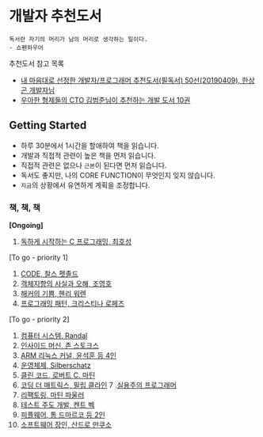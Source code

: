 # 개발자 추천도서

```
독서란 자기의 머리가 남의 머리로 생각하는 일이다.
- 쇼펜하우어
```

추천도서 참고 목록
- [내 마음대로 선정한 개발자/프로그래머 추천도서(필독서) 50선(20190409), 한상곤 개발자님](https://www.sangkon.com/good_books_for_dev_2018/)
- [우아한 형제들의 CTO 김범준님이 추천하는 개발 도서 10권](https://deepwelloper.tistory.com/90)

## Getting Started

- 하루 30분에서 1시간을 할애하여 책을 읽습니다.
- 개발과 직접적 관련이 높은 책을 먼저 읽습니다.
- 직접적 관련은 없으나 `근본`이 된다면 먼저 읽습니다.
- 독서도 좋지만, 나의 CORE FUNCTION이 무엇인지 잊지 않습니다.
- `지금`의 상황에서 유연하게 계획을 조정합니다.

### 책, 책, 책

**[Ongoing]**
1. [독하게 시작하는 C 프로그래밍, 최호성](https://www.aladin.co.kr/shop/wproduct.aspx?ItemId=62037102)

[To go - priority 1]
1. [CODE, 찰스 펫졸드](http://www.aladin.co.kr/shop/wproduct.aspx?ItemId=53051178)
2. [객체지향의 사실과 오해, 조영호](http://www.aladin.co.kr/shop/wproduct.aspx?ItemId=60550259)
3. [해커의 기쁨, 헨리 워렌](http://www.aladin.co.kr/shop/wproduct.aspx?ItemId=28565527)
4. [프로그래밍 패턴, 크리스티나 로페즈](http://www.aladin.co.kr/shop/wproduct.aspx?ItemId=62884818)

[To go - priority 2]
1. [컴퓨터 시스템, Randal](http://www.aladin.co.kr/shop/wproduct.aspx?ItemId=91589572)
2. [인사이드 머신, 존 스토크스](http://www.aladin.co.kr/shop/wproduct.aspx?ItemId=899792)
3. [ARM 리눅스 커널, 윤석훈 등 4인](http://www.aladin.co.kr/shop/wproduct.aspx?ItemId=146454214)
4. [운영체제, Silberschatz](http://www.aladin.co.kr/shop/wproduct.aspx?ItemId=46380306)
5. [클린 코드, 로버트 C. 마틴](http://www.aladin.co.kr/shop/wproduct.aspx?ItemId=86619346)
6. [코딩 더 매트릭스, 필립 클라인](http://www.aladin.co.kr/shop/wproduct.aspx?ItemId=59668511)
7 .[실용주의 프로그래머](https://www.aladin.co.kr/shop/wproduct.aspx?ItemId=38786788)
8. [리팩토링, 마틴 파울러](http://www.aladin.co.kr/shop/wproduct.aspx?ItemId=20793053)
9. [테스트 주도 개발, 켄트 벡](https://www.aladin.co.kr/shop/wproduct.aspx?ItemId=37469717)
10. [피플웨어, 톰 드마르코 등 2인](https://www.aladin.co.kr/shop/wproduct.aspx?ItemId=43132954)
11. [소프트웨어 장인, 산드로 만쿠소](https://www.aladin.co.kr/shop/wproduct.aspx?ItemId=66925855)

